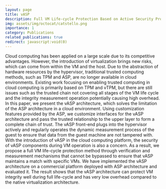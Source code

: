 ```yaml
---
layout: page
title: vASP
description: Full VM Life-cycle Protection Based on Active Security Processor Architecture
img: assets/img/octocat/catstello.png
importance: 1
category: Publications
related_publications: true
redirect: javascript:void(0)
---
```


Cloud computing has been applied on a large scale due to its competitive advantages. However, the introduction of virtualization brings new risks, which can come from within the VM and the host. Due to the abstraction of hardware resources by the hypervisor, traditional trusted computing methods, such as TPM and ASP, are no longer available in cloud environments. Existing work focusing on enabling trusted computing in cloud computing is primarily based on TPM and vTPM, but there are still issues such as the trusted chain not covering all stages of the VM life cycle and the integrity measurement operation potentially causing high overhead. In this paper, we present the vASP architecture, which solves the limitation of the ASP architecture in a cloud environment. Using customization features provided by the ASP, we customize interfaces for the vASP architecture and pass the trusted relationship to the upper layer to form a complete chain of trust. The vASP front-end plugs into the hypervisor actively and regularly operates the dynamic measurement process of the guest to ensure that data from the guest machine are not tampered with. With the introduction of vASP in the cloud computing platform, the security of vASP components during VM operation is also a concern. As a result, we propose a full VM life-cycle protection method through verification and measurement mechanisms that cannot be bypassed to ensure that vASP maintains a match with specific VMs. We have implemented the vASP architecture on a commercial platform deployed with ASP architecture and evaluated it. The result shows that the vASP architecture can protect VM integrity well during full life-cycle and has very low overhead compared to the native virtualization architecture. 
